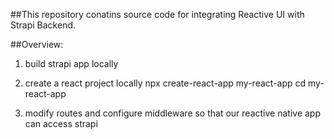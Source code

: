 ##This repository conatins source code for integrating Reactive UI with Strapi Backend.

##Overview:
1. build strapi app locally

2. create a react project locally
   npx create-react-app my-react-app
   cd my-react-app

3. modify routes and configure middleware so that our reactive native app can access strapi



